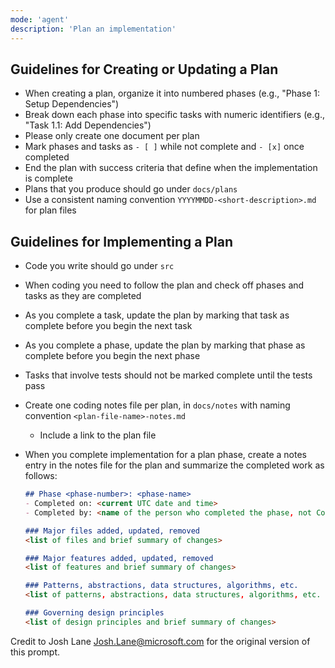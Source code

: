 ```yaml
---
mode: 'agent'
description: 'Plan an implementation'
---
```


## Guidelines for Creating or Updating a Plan

- When creating a plan, organize it into numbered phases (e.g., "Phase 1: Setup Dependencies")
- Break down each phase into specific tasks with numeric identifiers (e.g., "Task 1.1: Add Dependencies")
- Please only create one document per plan
- Mark phases and tasks as `- [ ]` while not complete and `- [x]` once completed
- End the plan with success criteria that define when the implementation is complete
- Plans that you produce should go under `docs/plans`
- Use a consistent naming convention `YYYYMMDD-<short-description>.md` for plan files

## Guidelines for Implementing a Plan

- Code you write should go under `src`
- When coding you need to follow the plan and check off phases and tasks as they are completed
- As you complete a task, update the plan by marking that task as complete before you begin the next task
- As you complete a phase, update the plan by marking that phase as complete before you begin the next phase
- Tasks that involve tests should not be marked complete until the tests pass
- Create one coding notes file per plan, in `docs/notes` with naming convention `<plan-file-name>-notes.md`
   - Include a link to the plan file
- When you complete implementation for a plan phase, create a notes entry in the notes file for the plan and summarize the completed work as follows:

   ```markdown
   ## Phase <phase-number>: <phase-name>
   - Completed on: <current UTC date and time>
   - Completed by: <name of the person who completed the phase, not Copilot>

   ### Major files added, updated, removed
   <list of files and brief summary of changes>

   ### Major features added, updated, removed
   <list of features and brief summary of changes>

   ### Patterns, abstractions, data structures, algorithms, etc.
   <list of patterns, abstractions, data structures, algorithms, etc. and brief summary of changes>

   ### Governing design principles
   <list of design principles and brief summary of changes>
   ```

Credit to Josh Lane <Josh.Lane@microsoft.com> for the original version of this prompt.